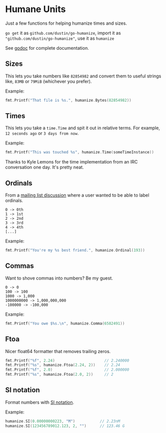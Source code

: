 # Humane Units

Just a few functions for helping humanize times and sizes.

`go get` it as `github.com/dustin/go-humanize`, import it as
`"github.com/dustin/go-humanize"`, use it as `humanize`

See [godoc](https://godoc.org/github.com/dustin/go-humanize) for
complete documentation.

## Sizes

This lets you take numbers like `82854982` and convert them to useful
strings like, `83MB` or `79MiB` (whichever you prefer).

Example:

```go
fmt.Printf("That file is %s.", humanize.Bytes(82854982))
```

## Times

This lets you take a `time.Time` and spit it out in relative terms.
For example, `12 seconds ago` or `3 days from now`.

Example:

```go
fmt.Printf("This was touched %s", humanize.Time(someTimeInstance))
```

Thanks to Kyle Lemons for the time implementation from an IRC
conversation one day.  It's pretty neat.

## Ordinals

From a [mailing list discussion][odisc] where a user wanted to be able
to label ordinals.

    0 -> 0th
    1 -> 1st
    2 -> 2nd
    3 -> 3rd
    4 -> 4th
    [...]

Example:

```go
fmt.Printf("You're my %s best friend.", humanize.Ordinal(193))
```

## Commas

Want to shove commas into numbers?  Be my guest.

    0 -> 0
    100 -> 100
    1000 -> 1,000
    1000000000 -> 1,000,000,000
    -100000 -> -100,000

Example:

```go
fmt.Printf("You owe $%s.\n", humanize.Comma(6582491))
```

## Ftoa

Nicer float64 formatter that removes trailing zeros.

```go
fmt.Printf("%f", 2.24)                      // 2.240000
fmt.Printf("%s", humanize.Ftoa(2.24, 2))    // 2.24
fmt.Printf("%f", 2.0)                       // 2.000000
fmt.Printf("%s", humanize.Ftoa(2.0, 2))     // 2
```

## SI notation

Format numbers with [SI notation][sinotation].

Example:

```go
humanize.SI(0.00000000223, "M")           // 2.23nM
humanize.SI(123456789012.123, 2, "")      // 123.46 G
```

[odisc]: https://groups.google.com/d/topic/golang-nuts/l8NhI74jl-4/discussion
[sinotation]: http://en.wikipedia.org/wiki/Metric_prefix
